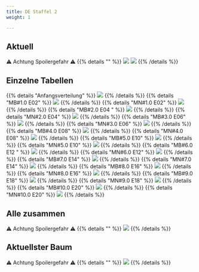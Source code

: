 ```yaml
---
title: DE Staffel 2
weight: 1

---
```

## Aktuell
:warning: Achtung Spoilergefahr :warning:
{{% details "" %}}
![](/sim-ayto/de02/de02_tab.png)
![](/sim-ayto/de02/de02_sum.png)
{{% /details %}}
## Einzelne Tabellen
{{% details "Anfangsverteilung" %}}
![](/sim-ayto/de02/de02_0.png)
{{% /details %}}
{{% details "MB#1.0 E02" %}}
![](/sim-ayto/de02/de02_1.png)
{{% /details %}}
{{% details "MN#1.0 E02" %}}
![](/sim-ayto/de02/de02_2.png)
{{% /details %}}
{{% details "MB#2.0 E04 " %}}
![](/sim-ayto/de02/de02_3.png)
{{% /details %}}
{{% details "MN#2.0 E04" %}}
![](/sim-ayto/de02/de02_4.png)
{{% /details %}}
{{% details "MB#3.0 E06" %}}
![](/sim-ayto/de02/de02_5.png)
{{% /details %}}
{{% details "MN#3.0 E06" %}}
![](/sim-ayto/de02/de02_6.png)
{{% /details %}}
{{% details "MB#4.0 E08" %}}
![](/sim-ayto/de02/de02_7.png)
{{% /details %}}
{{% details "MN#4.0 E08" %}}
![](/sim-ayto/de02/de02_8.png)
{{% /details %}}
{{% details "MB#5.0 E10" %}}
![](/sim-ayto/de02/de02_9.png)
{{% /details %}}
{{% details "MN#5.0 E10" %}}
![](/sim-ayto/de02/de02_10.png)
{{% /details %}}
{{% details "MB#6.0 E12 " %}}
![](/sim-ayto/de02/de02_11.png)
{{% /details %}}
{{% details "MN#6.0 E12" %}}
![](/sim-ayto/de02/de02_12.png)
{{% /details %}}
{{% details "MB#7.0 E14" %}}
![](/sim-ayto/de02/de02_13.png)
{{% /details %}}
{{% details "MN#7.0 E14" %}}
![](/sim-ayto/de02/de02_14.png)
{{% /details %}}
{{% details "MB#8.0 E16" %}}
![](/sim-ayto/de02/de02_15.png)
{{% /details %}}
{{% details "MN#8.0 E16" %}}
![](/sim-ayto/de02/de02_16.png)
{{% /details %}}
{{% details "MB#9.0 E18" %}}
![](/sim-ayto/de02/de02_17.png)
{{% /details %}}
{{% details "MN#9.0 E18" %}}
![](/sim-ayto/de02/de02_18.png)
{{% /details %}}
{{% details "MB#10.0 E20" %}}
![](/sim-ayto/de02/de02_19.png)
{{% /details %}}
{{% details "MN#10.0 E20" %}}
![](/sim-ayto/de02/de02_20.png)
{{% /details %}}
## Alle zusammen
:warning: Achtung Spoilergefahr :warning:
{{% details "" %}}
![](/sim-ayto/de02/de02.col.png)
{{% /details %}}
## Aktuellster Baum
:warning: Achtung Spoilergefahr :warning:
{{% details "" %}}
![](/sim-ayto/de02/de02.png)
{{% /details %}}
